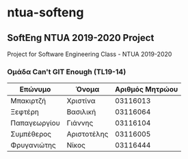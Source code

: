 # ntua-softeng
## SoftEng NTUA 2019-2020 Project
Project for Software Engineering Class - NTUA 2019-2020
### Oμάδα Can't GIT Enough (TL19-14)
[//]: # (Αλφαβητικά, επώνυμο)

Επώνυμο | Όνομα | Αριθμός Μητρώου
--- | --- | ---
Μπακιρτζή | Χριστίνα | 03116013
Ξεφτέρη | Βασιλική | 03116064
Παπαγεωργίου | Γιάννης | 03116104
Συμπέθερος | Αριστοτέλης  | 03116005
Φρυγανιώτης | Νίκος | 03116444







